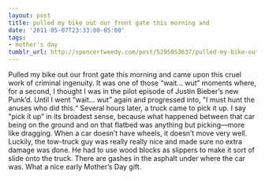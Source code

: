 ```yaml
---
layout: post
title: pulled my bike out our front gate this morning and
date: '2011-05-07T23:33:00-05:00'
tags:
- mother's day
tumblr_url: http://spencertweedy.com/post/5295053637/pulled-my-bike-out-our-front-gate-this-morning-and
---
```

Pulled my bike out our front gate this morning and came upon this cruel work of criminal ingenuity. It was one of those “wait… wut” moments where, for a second, I thought I was in the pilot episode of Justin Bieber’s new Punk’d. Until I went “wait… wut” again and progressed into, "I must hunt the anuses who did this.“
Several hours later, a truck came to pick it up. I say "pick it up” in its broadest sense, because what happened between that car being on the ground and on that flatbed was anything but picking—more like dragging. When a car doesn’t have wheels, it doesn’t move very well. Luckily, the tow-truck guy was really really nice and made sure no extra damage was done. He had to use wood blocks as slippers to make it sort of slide onto the truck. There are gashes in the asphalt under where the car was.
What a nice early Mother’s Day gift.
